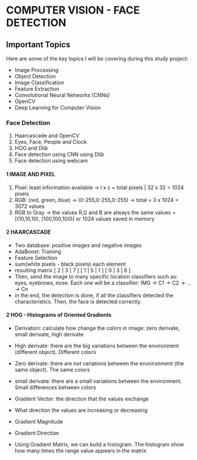 # COMPUTER VISION - FACE DETECTION

## Important Topics

Here are some of the key topics I will be covering during this study project:

- Image Processing
- Object Detection
- Image Classification
- Feature Extraction
- Convolutional Neural Networks (CNNs)
- OpenCV
- Deep Learning for Computer Vision

### Face Detection

1. Haarcascade and OpenCV
2. Eyes, Face, People and Clock
3. HOG and Dlib
4. Face detection using CNN using Dlib
5. Face detection using webcam

#### 1 IMAGE AND PIXEL

1. Pixel: least information available -> l x c = total pixels | 32 x 32 = 1024 pixels
2. RGB: (red, green, blue) -> (0-255,0-255,0-255) -> total = 3 x 1024 = 3072 values
3. RGB to Gray -> the values R,G and B are always the same values = [(10,10,10), (100,100,100)] or 1024 values saved in memory

#### 2 HAARCASCADE

- Two database: positive images and negative images
- AdaBoost: Training
- Feature Selection
- sum(white pixels - black pixels) each element
- resulting matrix
  [ 2 | 3 | 7 ]
  [ 1 | 5 | 1 ]
  [ 0 | 3 | 6 ]
- Then, send the image to many specific location classifiers such as: eyes, eyebrows, nose. Each one will be a classifier: IMG -> C1 -> C2 -> ... -> Cn
- in the end, the detection is done, if all the classifiers detected the characteristics. Then, the face is detected correctly.

#### 2 HOG - Histograms of Oriented Gradients

- Derivation: calculate how change the colors in image: zero derivate, small derivate, high derivate
- High derivate: there are the big variations between the environment (different object). Different colors
- Zero derivate: there are not variations between the envoironment (the same object). The same colors
- small derivate: there are a small variations between the environment. Small differences between colors

- Gradient Vector: the direction that the values exchange
- What direction the values are increasing or decreasing

- Gradient Magnitude
- Gradient Direction

- Using Gradient Matrix, we can build a histogram. The histogram show how many times the range value appears in the matrix
